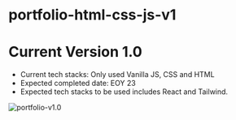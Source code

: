 # portfolio-html-css-js-v1

# Current Version 1.0
- Current tech stacks: Only used Vanilla JS, CSS and HTML
- Expected completed date: EOY 23
- Expected tech stacks to be used includes React and Tailwind.

![portfolio-v1.0](https://i.imgur.com/W46cUtz.gif)
